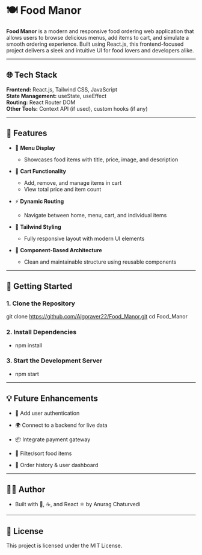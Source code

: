 # 🍽️ Food Manor

**Food Manor** is a modern and responsive food ordering web application that allows users to browse delicious menus, add items to cart, and simulate a smooth ordering experience. Built using React.js, this frontend-focused project delivers a sleek and intuitive UI for food lovers and developers alike.

---

## 🌐 Tech Stack

**Frontend:** React.js, Tailwind CSS, JavaScript  
**State Management:** useState, useEffect  
**Routing:** React Router DOM  
**Other Tools:** Context API (if used), custom hooks (if any)

---

## 📌 Features

- 🧾 **Menu Display**
  - Showcases food items with title, price, image, and description

- 🛒 **Cart Functionality**
  - Add, remove, and manage items in cart
  - View total price and item count

- ⚡ **Dynamic Routing**
  - Navigate between home, menu, cart, and individual items

- 🎨 **Tailwind Styling**
  - Fully responsive layout with modern UI elements

- 🧠 **Component-Based Architecture**
  - Clean and maintainable structure using reusable components

---

## 🚀 Getting Started

### 1. Clone the Repository

git clone https://github.com/Algoraver22/Food_Manor.git
cd Food_Manor

### 2. Install Dependencies
- npm install

### 3. Start the Development Server
 - npm start
   
---

## 💡 Future Enhancements
- 🔐 Add user authentication

- 🌍 Connect to a backend for live data

- 📦 Integrate payment gateway

- 🍴 Filter/sort food items

- 🧾 Order history & user dashboard
  
---

 ## 🧑‍💻 Author
- Built with 🍔, ☕, and React ⚛️ by Anurag Chaturvedi

---
## 📜 License
This project is licensed under the MIT License.

